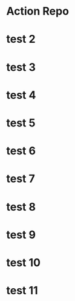 # Action Repo
# test 2
# test 3
# test 4
# test 5
# test 6
# test 7
# test 8
# test 9
# test 10
# test 11

